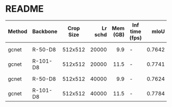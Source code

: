 # README
| Method | Backbone | Crop Size | Lr schd | Mem (GB) | Inf time (fps) |  mIoU  | mIoU(multi scale) |                                                                                                                                                                                        download                                                                                                                                                                                        |
|--------|----------|-----------|--------:|---------:|----------------|-------:|-------------------|----------------------------------------------------------------------------------------------------------------------------------------------------------------------------------------------------------------------------------------------------------------------------------------------------------------------------------------------------------------------------------------|
| gcnet  | R-50-D8  | 512x512   |   20000 |      9.9 | -              | 0.7642 | -                 | [model](https://open-mmlab.s3.ap-northeast-2.amazonaws.com/mmsegmentation/models/gcnet/gcnet_r50-d8_512x512_20k_voc12aug/gcnet_r50-d8_512x512_20k_voc12aug_20200617_165701-3cbfdab1.pth) &#124; [log](https://open-mmlab.s3.ap-northeast-2.amazonaws.com/mmsegmentation/models/gcnet/gcnet_r50-d8_512x512_20k_voc12aug/gcnet_r50-d8_512x512_20k_voc12aug_20200617_165701.log.json)     |
| gcnet  | R-101-D8 | 512x512   |   20000 |     11.5 | -              | 0.7741 | -                 | [model](https://open-mmlab.s3.ap-northeast-2.amazonaws.com/mmsegmentation/models/gcnet/gcnet_r101-d8_512x512_20k_voc12aug/gcnet_r101-d8_512x512_20k_voc12aug_20200617_165713-6c720aa9.pth) &#124; [log](https://open-mmlab.s3.ap-northeast-2.amazonaws.com/mmsegmentation/models/gcnet/gcnet_r101-d8_512x512_20k_voc12aug/gcnet_r101-d8_512x512_20k_voc12aug_20200617_165713.log.json) |
| gcnet  | R-50-D8  | 512x512   |   40000 |      9.9 | -              | 0.7624 | -                 | [model](https://open-mmlab.s3.ap-northeast-2.amazonaws.com/mmsegmentation/models/gcnet/gcnet_r50-d8_512x512_40k_voc12aug/gcnet_r50-d8_512x512_40k_voc12aug_20200613_195105-9797336d.pth) &#124; [log](https://open-mmlab.s3.ap-northeast-2.amazonaws.com/mmsegmentation/models/gcnet/gcnet_r50-d8_512x512_40k_voc12aug/gcnet_r50-d8_512x512_40k_voc12aug_20200613_195105.log.json)     |
| gcnet  | R-101-D8 | 512x512   |   40000 |     11.5 | -              | 0.7784 | -                 | [model](https://open-mmlab.s3.ap-northeast-2.amazonaws.com/mmsegmentation/models/gcnet/gcnet_r101-d8_512x512_40k_voc12aug/gcnet_r101-d8_512x512_40k_voc12aug_20200613_185806-1e38208d.pth) &#124; [log](https://open-mmlab.s3.ap-northeast-2.amazonaws.com/mmsegmentation/models/gcnet/gcnet_r101-d8_512x512_40k_voc12aug/gcnet_r101-d8_512x512_40k_voc12aug_20200613_185806.log.json) |
